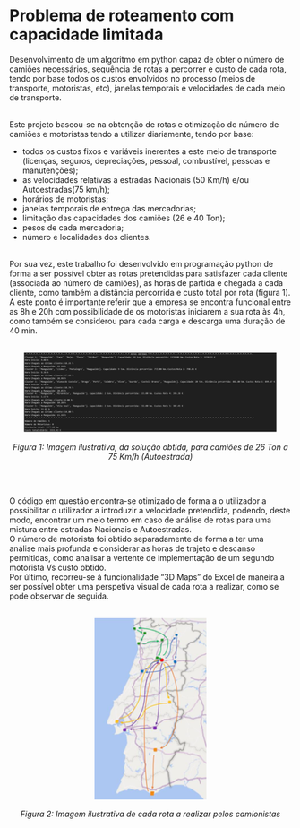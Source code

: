 # Problema de roteamento com capacidade limitada 
Desenvolvimento de um algoritmo em python capaz de obter o número de camiões necessários, sequência de rotas a percorrer e custo de cada rota, tendo por base todos os custos envolvidos no processo (meios de transporte, motoristas, etc), janelas temporais e velocidades de cada meio de transporte.<br /><br />

Este projeto baseou-se na obtenção de rotas e otimização do número de camiões e motoristas tendo a utilizar diariamente, tendo por base:
-	todos os custos fixos e variáveis inerentes a este meio de transporte (licenças, seguros, depreciações, pessoal, combustível, pessoas e manutenções);
-	as velocidades relativas a estradas Nacionais (50 Km/h) e/ou Autoestradas(75 km/h); 
-	horários de motoristas; 
-	janelas temporais de entrega das mercadorias;
-	limitação das capacidades dos camiões (26 e 40 Ton);
-	pesos de cada mercadoria;
-	número e localidades dos clientes.<br /><br />

Por sua vez, este trabalho foi desenvolvido em programação python de forma a ser possível obter as rotas pretendidas para satisfazer cada cliente (associada ao número de camiões), as horas de partida e chegada a cada cliente, como também a distância percorrida e custo total por rota (figura 1).<br />
A este ponto é importante referir que a empresa se encontra funcional entre as 8h e 20h com possibilidade de os motoristas iniciarem a sua rota às 4h, como também se considerou para cada carga e descarga uma duração de 40 min.<br /><br />


<p align="center">
  <img src="https://github.com/nunogabriel11/gerador_rotas_cap_limitada/blob/main/imgs/result_code.PNG?raw=true" width="90%" />
</p>


<p align="center">
<i>Figura 1: Imagem ilustrativa, da solução obtida, para camiões de 26 Ton a 75 Km/h (Autoestrada)</i>
</p><br /><br />


O código em questão encontra-se otimizado de forma a o utilizador a possibilitar o utilizador a introduzir a velocidade pretendida, podendo, deste modo, encontrar um meio termo em caso de análise de rotas para uma mistura entre estradas Nacionais e Autoestradas.<br />
O número de motorista foi obtido separadamente de forma a ter uma análise mais profunda e considerar as horas de trajeto e descanso permitidas, como analisar a vertente de implementação de um segundo motorista Vs custo obtido.<br />
Por último, recorreu-se á funcionalidade “3D Maps” do Excel de maneira a ser possível obter uma perspetiva visual de cada rota a realizar, como se pode observar de seguida.<br /><br />






<p align="center">
  <img src="https://github.com/nunogabriel11/gerador_rotas_cap_limitada/blob/main/imgs/map.png?raw=true" width="200" />
</p>


<p align="center">
<i>Figura 2: Imagem ilustrativa de cada rota a realizar pelos camionistas</i>
</p><br />
